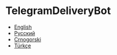 # TelegramDeliveryBot

- [English](https://github.com/QuasarApp/TelegramDeliveryBot/blob/main/Public%20offer.md)
- [Русский](https://github.com/QuasarApp/TelegramDeliveryBot/blob/main/Public%20offer%20(ru).md)
- [Crnogorski](https://github.com/QuasarApp/TelegramDeliveryBot/blob/main/Public%20offer%20(me).md)
- [Türkçe](https://github.com/QuasarApp/TelegramDeliveryBot/blob/main/Public%20offer%20(tr).md)